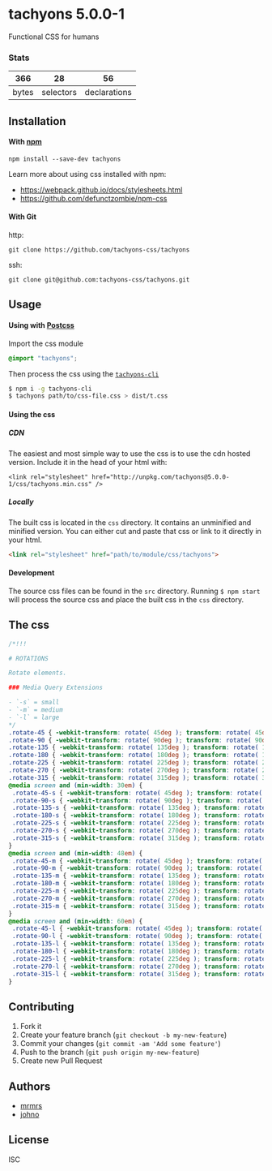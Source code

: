 # tachyons 5.0.0-1

Functional CSS for humans

### Stats

366 | 28 | 56
---|---|---
bytes | selectors | declarations

## Installation

#### With [npm](https://npmjs.com)

```
npm install --save-dev tachyons
```

Learn more about using css installed with npm:
* https://webpack.github.io/docs/stylesheets.html
* https://github.com/defunctzombie/npm-css

#### With Git

http:
```
git clone https://github.com/tachyons-css/tachyons
```

ssh:
```
git clone git@github.com:tachyons-css/tachyons.git
```

## Usage

#### Using with [Postcss](https://github.com/postcss/postcss)

Import the css module

```css
@import "tachyons";
```

Then process the css using the [`tachyons-cli`](https://github.com/tachyons-css/tachyons-cli)

```sh
$ npm i -g tachyons-cli
$ tachyons path/to/css-file.css > dist/t.css
```

#### Using the css

##### CDN
The easiest and most simple way to use the css is to use the cdn hosted version. Include it in the head of your html with:

```
<link rel="stylesheet" href="http://unpkg.com/tachyons@5.0.0-1/css/tachyons.min.css" />
```

##### Locally
The built css is located in the `css` directory. It contains an unminified and minified version.
You can either cut and paste that css or link to it directly in your html.

```html
<link rel="stylesheet" href="path/to/module/css/tachyons">
```

#### Development

The source css files can be found in the `src` directory.
Running `$ npm start` will process the source css and place the built css in the `css` directory.

## The css

```css
/*!!!

# ROTATIONS

Rotate elements.

### Media Query Extensions

- `-s` = small
- `-m` = medium
- `-l` = large
*/
.rotate-45 { -webkit-transform: rotate( 45deg ); transform: rotate( 45deg ); }
.rotate-90 { -webkit-transform: rotate( 90deg ); transform: rotate( 90deg ); }
.rotate-135 { -webkit-transform: rotate( 135deg ); transform: rotate( 135deg ); }
.rotate-180 { -webkit-transform: rotate( 180deg ); transform: rotate( 180deg ); }
.rotate-225 { -webkit-transform: rotate( 225deg ); transform: rotate( 225deg ); }
.rotate-270 { -webkit-transform: rotate( 270deg ); transform: rotate( 270deg ); }
.rotate-315 { -webkit-transform: rotate( 315deg ); transform: rotate( 315deg ); }
@media screen and (min-width: 30em) {
 .rotate-45-s { -webkit-transform: rotate( 45deg ); transform: rotate( 45deg ); }
 .rotate-90-s { -webkit-transform: rotate( 90deg ); transform: rotate( 90deg ); }
 .rotate-135-s { -webkit-transform: rotate( 135deg ); transform: rotate( 135deg ); }
 .rotate-180-s { -webkit-transform: rotate( 180deg ); transform: rotate( 180deg ); }
 .rotate-225-s { -webkit-transform: rotate( 225deg ); transform: rotate( 225deg ); }
 .rotate-270-s { -webkit-transform: rotate( 270deg ); transform: rotate( 270deg ); }
 .rotate-315-s { -webkit-transform: rotate( 315deg ); transform: rotate( 315deg ); }
}
@media screen and (min-width: 48em) {
 .rotate-45-m { -webkit-transform: rotate( 45deg ); transform: rotate( 45deg ); }
 .rotate-90-m { -webkit-transform: rotate( 90deg ); transform: rotate( 90deg ); }
 .rotate-135-m { -webkit-transform: rotate( 135deg ); transform: rotate( 135deg ); }
 .rotate-180-m { -webkit-transform: rotate( 180deg ); transform: rotate( 180deg ); }
 .rotate-225-m { -webkit-transform: rotate( 225deg ); transform: rotate( 225deg ); }
 .rotate-270-m { -webkit-transform: rotate( 270deg ); transform: rotate( 270deg ); }
 .rotate-315-m { -webkit-transform: rotate( 315deg ); transform: rotate( 315deg ); }
}
@media screen and (min-width: 60em) {
 .rotate-45-l { -webkit-transform: rotate( 45deg ); transform: rotate( 45deg ); }
 .rotate-90-l { -webkit-transform: rotate( 90deg ); transform: rotate( 90deg ); }
 .rotate-135-l { -webkit-transform: rotate( 135deg ); transform: rotate( 135deg ); }
 .rotate-180-l { -webkit-transform: rotate( 180deg ); transform: rotate( 180deg ); }
 .rotate-225-l { -webkit-transform: rotate( 225deg ); transform: rotate( 225deg ); }
 .rotate-270-l { -webkit-transform: rotate( 270deg ); transform: rotate( 270deg ); }
 .rotate-315-l { -webkit-transform: rotate( 315deg ); transform: rotate( 315deg ); }
}
```

## Contributing

1. Fork it
2. Create your feature branch (`git checkout -b my-new-feature`)
3. Commit your changes (`git commit -am 'Add some feature'`)
4. Push to the branch (`git push origin my-new-feature`)
5. Create new Pull Request

## Authors

* [mrmrs](http://mrmrs.io)
* [johno](http://johnotander.com)

## License

ISC

